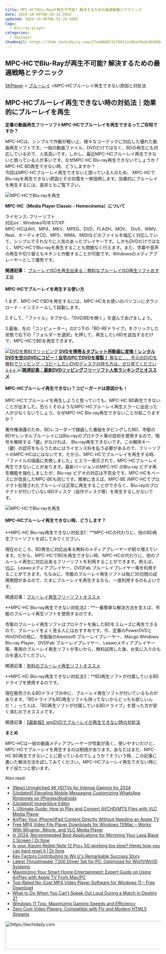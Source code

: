 ```yaml
---
title: MPC-HCでBlu-Rayが再生不可能? 解決するための最適戦略とテクニック
date: 2024-10-05T00:34:12.599Z
updated: 2024-10-06T06:52:24.448Z
tags:
  - blu-ray-player
categories:
  - 5kplayer
thumbnail: https://thmb.techidaily.com/27ed488072176012a10baf6e8c8b898cb859756da493550354750054c99fba0b.jpg
---
```


## MPC-HCでBlu-Rayが再生不可能? 解決するための最適戦略とテクニック

[5KPlayer](https://tools.techidaily.com/5kplayer/products/) \> [ブルーレイ](https://tools.techidaily.com/5kplayer/video-music-player/) \>MPC-HCブルーレイ再生できない原因と対処法

## MPC-HCブルーレイ再生できない時の対処法｜効果的にブルーレイを再生

**定番の動画再生フリーソフトMPC-HCでブルーレイを再生できるってご存知ですか？**  
  
 MPC-HCは、シンプルで作動が軽い上、様々なコーデックに対応した優れた動画再生ソフトです。一般の動画ファイル、DVDだけではなく、BDの再生にも対応しているので、人気高いです。しかし、最近MPC-HCブルーレイ再生できないと困っている人が多いです。なぜMPC-HC Blu-ray再生できないでしょうか？MPC-HC BD再生できない時、どうしますか？  
今回はMPC-HCブルーレイ再生できないと困っている人のため、 MPC-HCでBlu-rayを再生できない原因とその対策を一挙説明します。効果的にブルーレイを再生するには、是非ともご覧下さい。

![MPC-HCでBlu-rayを再生](https://www.5kplayer.com/blu-ray-player-jp/img/mpc-hc.jpg)

**MPC-HC（Media Player Classic - Homecinema）について**

ライセンス: フリーソフト  
対応os：Windows10/8.1/7/XP  
MPC-HCはAVI、MP4、MKV、MPEG、DVD、FLASH、MOV、 DivX、WMV、Real、オーディオCD、MP3、WMA、MIDIなどのファイルを幅広く対応していて、シンプルでそれなりに人気のあったプレイヤーです。しかもDVDだけではなく、MPC-HCでBlu-rayを再生することも問題なく行えます。また、字幕や音声の再生や切り替えもキチンと作動することが可能です。Windowsのメディアプレーヤーとして優秀です。

**関連記事：** [ブルーレイISOを再生出来る｜無料なブルーレイISO再生ソフトおすすめ](https://tools.techidaily.com/5kplayer/products/)

#### **MPC-HCでブルーレイを再生する使い方**

1.まず、MPC-HCでBDを再生するには、MPC-HCをお使いのパソコンにダウンロード・インストールして起動します。 

2.そして、「ファイル」タブから、「DVD/BDを開く」を選んであげましょう。

3.最後、左の「コンピューター」の2つ下の「BD-REドライブ」をクリックした状態で右下の「フォルダーを選択」を押して、再生したいBDを追加するだけで、MPC-HCでBDを再生できます。

[![DVDを無料でリッピング](https://www.5kplayer.com/blu-ray-player-jp/img/dvd-copy.jpg) **DVDを携帯＆タブレット用動画に変換！レンタルDVDを空のDVDにコピー！自宅のPCでDVDを複製！** 等など．．．手元のDVDを無料でリッピング・コピーしたいDVDディスクの持ち方は、ぜひ見てください↓↓↓ ![](https://www.5kplayer.com/blu-ray-player-jp/img/hot.gif)**関連記事：最新DVDリッピングフリーソフト人気ランキングとオススメ**](https://www.winxdvd.com/blog/powerful-top-free-dvd-ripper.htm?utm%5Fsource=seo-5kp&utm%5Fcampaign=top-ripper)

#### **MPC-HCブルーレイ再生できない？コピーガードは原因かも！**

MPC-HCでブルーレイを再生しようと思っていても、MPC-HC BD再生できないことが出ました。恐らくそのようなMPC-HCブルーレイ再生エラーに出会った人が少なくないでしょう。なぜMPC-HC Blu-ray再生できないことが起こりますか？

著作権保護のため、BDレコーダーで録画した番組をダビングしたBD、市販のBDやレンタルブルーレイにはBlu-rayのプロテクト等の技術を使用するので、暗号を解除する「鍵」がなければ、 Blu-ray再生できないです。この解除キー（鍵）の認可をもらうためにはライセンス料を払う必要があるので、フリーソフトのMPC-HCはにはないです。だから、MPC-HCでブルーレイを再生する時、「ファイルの描画に失敗しました」とエラー表示されて、MPC-HCブルーレイ再生できないことがあります。最新バージョンのMPC-HC のBlu-ray ビデオ再生機能を強化しましたが、Blu-ray ビデオの対応は不完全です。MPC-HCをベースにが改良したMPC-BEも同じです。簡単に言えば、MPC-BE /MPC-HCでプロテクト処理されたブルーレイは正常に再生することができなく、Blu-rayのプロテクトが付いていないBDディスク（自作ディスク等）を再生するしかないです。

![MPC-HCでBlu-rayを再生](https://www.5kplayer.com/blu-ray-player-jp/img/mpc-hc-blu-ray-1.jpg)

#### **MPC-HCブルーレイ再生できない時、どうします？**

**MPC-HC Blu-ray再生できない対処法1：**MPC-HCの代わりに、他のBD再生フリーソフトを試してみてください。

現在のところ、BD再生に対応出来る無料のメディアプレーヤーが続々増えています。だから、MPC-HCでBDを再生できない時、MPC-HCの代わりに、他のブルーレイ再生に対応出来るフリーソフトを利用することができます。例えば、[VLC](https://tools.techidaily.com/5kplayer/products/)、Leawoメディアプレイヤー、DVDFab ブルーレイプレイヤー等を利用することができます。ちなみに、市販のブルーレイ再生ソフトは殆ど30日間の試用期間があるので、たまにブルーレイを再生するなら、一度利用するのもよいです。

 関連記事：[ブルーレイ再生フリーソフトオススメ](https://tools.techidaily.com/5kplayer/video-music-player/)

**MPC-HC Blu-ray再生できない対処法2：**一番簡単な解決方法を言えば、市販のブルーレイ再生ソフトを使用するのです。

市販のブルーレイ再生ソフトはプロテクトを施したBDをスムーズに再生できるので、ブルーレイをよく見る人にはおすすめです。今、定番のPowerDVDとWinDVDの他に、市販版のAiseesoft ブルーレイプレーヤー、Macgo Windows Blu-ray Player、DVDFab ブルーレイプレイヤー、Leawoメディアプレイヤー等、専用のブルーレイ再生ソフトが多いから、無料試用した後、お気に入りのものを選んでください。

 関連記事：[有料のブルーレイ再生ソフトオススメ](https://tools.techidaily.com/5kplayer/products/)

**MPC-HC Blu-ray再生できない対処法3：**BD再生ソフトが付属しているBDドライブを使用するのです。

現在販売されるBDドライブの中に、ブルーレイ再生ソフトが付いているものがあります。「BDドライブもBD再生ソフトも持ってないからどっちも欲しいんだ！」って人は、「BD再生ソフトが付属しているBDドライブ」を買った方が安く済むのでオススメです。

 関連記事：[【最新版】winDVDでブルーレイが再生できない時の対処法](https://tools.techidaily.com/5kplayer/products/)

**まとめ**

MPC-HCは一般の動画メディアプレーヤーが性能が高く、使いやすいだけど、MPC-HCでブルーレイを再生するのは制限があります。あなたはまだ、MPC-HC BD再生できないことに困っているのでしょうか？そういう時、この記事に書いた解決方法を試してみてください。MPC-HCブルーレイ再生できない時にすぐ役たつと思います。

<ins class="adsbygoogle"
     style="display:block"
     data-ad-format="autorelaxed"
     data-ad-client="ca-pub-7571918770474297"
     data-ad-slot="1223367746"></ins>

<ins class="adsbygoogle"
     style="display:block"
     data-ad-client="ca-pub-7571918770474297"
     data-ad-slot="8358498916"
     data-ad-format="auto"
     data-full-width-responsive="true"></ins>

<span class="atpl-alsoreadstyle">Also read:</span>
<div><ul>
<li><a href="https://fox-glue.techidaily.com/new-unmatched-4k-hdtvs-for-intense-gaming-for-2024/"><u>[New] Unmatched 4K HDTVs for Intense Gaming for 2024</u></a></li>
<li><a href="https://fox-http.techidaily.com/updated-elevating-mobile-messaging-customizing-whatsapp-ringtones-on-iphonesandroids/"><u>[Updated] Elevating Mobile Messaging Customizing WhatsApp Ringtones on iPhones/Androids</u></a></li>
<li><a href="https://youtube-blog.techidaily.com/ed-imageslice-editor/"><u>[Updated] ImageSlice Editor</u></a></li>
<li><a href="https://media-tips.techidaily.com/1-ultimate-guide-how-to-play-and-convert-avchdmts-files-with-vlc-media-player/"><u>1. Ultimate Guide: How to Play and Convert AVCHD/MTS Files with VLC Media Player</u></a></li>
<li><a href="https://media-tips.techidaily.com/airplay-your-iphoneipad-content-directly-without-needing-an-apple-tv/"><u>AirPlay Your iPhone/iPad Content Directly Without Needing an Apple TV</u></a></li>
<li><a href="https://media-tips.techidaily.com/free-mp4-video-file-player-downloads-for-windows-11mac-works-with-winamp-imovie-and-vlc-media-player/"><u>Free MP4 Video File Player Downloads for Windows 11/Mac – Works With Winamp, iMovie, and VLC Media Player</u></a></li>
<li><a href="https://screen-mirror.techidaily.com/in-2024-recommended-best-applications-for-mirroring-your-lava-blaze-2-screen-drfone-by-drfone-android/"><u>In 2024, Recommended Best Applications for Mirroring Your Lava Blaze 2 Screen | Dr.fone</u></a></li>
<li><a href="https://techidaily.com/is-your-xiaomi-redmi-note-12-proplus-5g-working-too-slow-heres-how-you-can-hard-reset-it-drfone-by-drfone-reset-android-reset-android/"><u>Is your Xiaomi Redmi Note 12 Pro+ 5G working too slow? Heres how you can hard reset it | Dr.fone</u></a></li>
<li><a href="https://buynow-help.techidaily.com/key-factors-contributing-to-wii-us-remarkable-success-story/"><u>Key Factors Contributing to Wii U's Remarkable Success Story</u></a></li>
<li><a href="https://win-amazing.techidaily.com/latest-thrustmaster-t300-driver-set-for-pc-optimized-for-win11win10-systems/"><u>Latest Thrustmaster T300 Driver Set for PC: Optimized for Win11/Win10 Systems</u></a></li>
<li><a href="https://media-tips.techidaily.com/maximizing-your-smart-home-entertainment-expert-guide-on-using-airplay-with-apple-tv-from-macpc/"><u>Maximizing Your Smart Home Entertainment: Expert Guide on Using AirPlay with Apple TV From Mac/PC</u></a></li>
<li><a href="https://media-tips.techidaily.com/top-rated-no-cost-mp4-video-player-software-for-windows-11-free-download/"><u>Top-Rated No-Cost MP4 Video Player Software for Windows 11 – Free Download</u></a></li>
<li><a href="https://sound-issues.techidaily.com/what-to-do-when-you-cant-speak-out-loud-during-a-match-in-destiny-2/"><u>What to Do When You Can’t Speak Out Loud During a Match in Destiny 2?</u></a></li>
<li><a href="https://win-howtos.techidaily.com/windows-11-tips-maximizing-gaming-speeds-and-efficiency/"><u>Windows 11 Tips: Maximizing Gaming Speeds and Efficiency</u></a></li>
<li><a href="https://media-tips.techidaily.com/zero-cost-video-players-compatible-with-flv-and-modern-html5-streams/"><u>Zero Cost Video Players: Compatible with Flv and Modern HTML5 Streams</u></a></li>
</ul></div>

<!-- affiliate ads begin -->
<a href="https://ephamedtechinc.pxf.io/c/5597632/2137225/26400" target="_top" id="2137225">
  <img src="//a.impactradius-go.com/display-ad/26400-2137225" border="0" alt="https://techidaily.com" width="728" height="90"/>
</a>
<img height="0" width="0" src="https://ephamedtechinc.pxf.io/i/5597632/2137225/26400" style="position:absolute;visibility:hidden;" border="0" />
<!-- affiliate ads end -->

